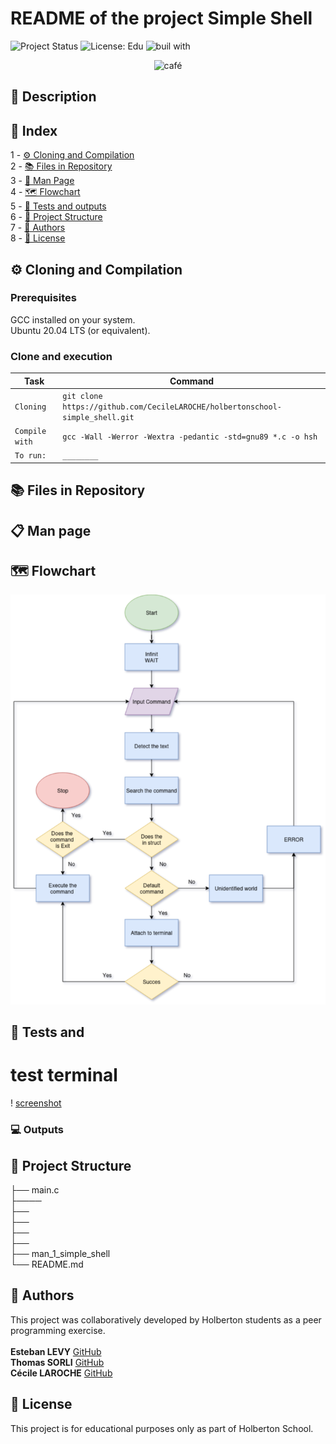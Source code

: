 # README of the project Simple Shell

![Project Status](https://img.shields.io/badge/status-development-yellow)  ![License: Edu](https://img.shields.io/badge/license-Educational-lightgrey)  ![buil with](https://img.shields.io/badge/built_with-❤️‍🔥-df0000)

<p align="center"><img src="https://media0.giphy.com/media/v1.Y2lkPTc5MGI3NjExM3hud3Y3dG5sMXI3MHNwZ3dwem5sc3Jsa3lmdmZpYm9wbHd4NWN4ZiZlcD12MV9pbnRlcm5hbF9naWZfYnlfaWQmY3Q9Zw/qPa9vUYCUrx6w/giphy.gif" alt="café" width="400"><!-- markdownlint-disable-line MD033 --></p>

## 📖 Description

## 🧭 Index

1 - [⚙️ Cloning and Compilation](#cloning-and-compilation)\
2 - [📚 Files in Repository](#-files-in-repository)\
3 - [📄 Man Page](#-man-page)\
4 - [🗺️ Flowchart](#flowchart)\
5 - [🧪 Tests and outputs](#-tests-and-output)\
6 - [📁 Project Structure](#-project-structure)\
7 - [👥 Authors](#-authors)\
8 - [📜 License](#-license)

## ⚙️ Cloning and Compilation

### Prerequisites

GCC installed on your system.\
Ubuntu 20.04 LTS (or equivalent).

### Clone and execution

| Task |Command|
|--------------------------------------------|-------------------------------------------------------|
| `Cloning` | `git clone https://github.com/CecileLAROCHE/holbertonschool-simple_shell.git` |
| `Compile with` | `gcc -Wall -Werror -Wextra -pedantic -std=gnu89 *.c -o hsh` |
| `To run:` | `________` |

## 📚 Files in Repository

## 📋 Man page

## 🗺️ Flowchart

![Flowchart](Picture/Flowchart.png)

## 🧪 Tests and 

# test terminal
! [screenshot](picture/terminal.png)

### 💻 Outputs

## 📁 Project Structure

├── main.c\
├────\
├──\
├──\
├──\
├──\
├── man_1_simple_shell\
└── README.md

## 👥 Authors

This project was collaboratively developed by Holberton students as a peer programming exercise.\
\
**Esteban LEVY** [GitHub](https://github.com/ST-GuY)\
**Thomas SORLI** [GitHub](https://github.com/Pendarium)\
**Cécile LAROCHE** [GitHub](https://github.com/CecileLAROCHE)

## 📜 License

This project is for educational purposes only as part of Holberton School.
